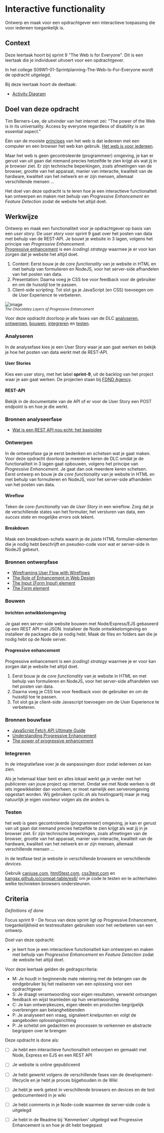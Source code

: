 # Interactive functionality

Ontwerp en maak voor een opdrachtgever een interactieve toepassing die voor iedereen toegankelijk is.


## Context

Deze leertaak hoort bij sprint 9 "The Web is for Everyone". Dit is een leertaak die je individueel uitvoert voor een opdrachtgever.

In het college S09W1-01-Sprintplanning-The-Web-Is-For-Everyone wordt de opdracht uitgelegd.

Bij deze leertaak hoort de deeltaak:
- [Activity Diagram](https://github.com/fdnd-task/the-web-is-for-everyone-activity-diagram)


## Doel van deze opdracht

Tim Berners-Lee, de uitvinder van het internet zei: "The power of the Web is in its universality. Access by everyone regardless of disability is an essential aspect."

Één van de mooiste [principes](https://www.w3.org/DesignIssues/Principles.html) van het web is dat iedereen met een computer en een browser het web kan gebruik. [Het web is voor iedereen](https://www.youtube.com/watch?v=UMNFehJIi0E). 

Maar het web is geen gecontroleerde (programmeer) omgeving, je kan er gerust van uit gaan dat niemand precies hetzelfde te zien krijgt als wat jij in je browser ziet. Er zijn technische beperkingen, zoals afmetingen van de browser, grootte van het apparaat, manier van interactie, kwaliteit van de hardware, kwaliteit van het netwerk en er zijn mensen, allemaal verschillende mensen ...

Het doel van deze opdracht is te leren hoe je een interactieve functionalteit kan ontwerpen en maken met behulp van _Progressive Enhancement_ en _Feature Detection_ zodat de website het altijd doet.



## Werkwijze

Ontwerp en maak een functionaliteit voor je opdrachtgever op basis van een _user story_. De _user story_ voor sprint 9 gaat over het posten van data met behulp van de REST-API. Je bouwt je website in 3 lagen, volgens het principe van _Progressive Enhancement_. 
<br>[Progressive enhancement](https://briefs.video/videos/is-progressive-enhancement-dead-yet/) is een _(coding) strategy_ waarmee je er voor kan zorgen dat je website het altijd doet. 

1. Content: Eerst bouw je de _core functionality_ van je website in HTML en met behulp van formulieren en NodeJS, voor het server-side afhandelen van het posten van data. 
2. Presentation: Daarna voeg je CSS toe voor feedback voor de gebruiker en om de huisstijl toe te passen.
3. Client-side scripting: Tot slot ga je JavaScript (en CSS) toevoegen om de User Experience te verbeteren.

![image](https://user-images.githubusercontent.com/1391509/226204781-5594ea1b-56c3-45ac-87d4-56dd25e35e58.png)
<br><small>_The Chocolatey Layers of Progressive Enhancement_</small>


Voor deze opdracht doorloop je alle fases van de DLC [analyseren](#analyseren), [ontwerpen](#ontwerpen), [bouwen](#bouwen), [integreren](#integreren) en [testen](#testen).


### Analyseren

In de analysefase kies je een User Story waar je aan gaat werken en bekijk je hoe het posten van data werkt met de REST-API. 

#### User Stories
Kies een user story, met het label **sprint-9**, uit de backlog van het project waar je aan gaat werken. De projecten staan bij [FDND Agency](https://github.com/fdnd-agency).

#### REST-API
Bekijk in de documentatie van de API of er voor de User Story een POST endpoint is en hoe je die werkt.

### Bronnen analyseerfase

* [Wat is een REST API nou echt: het basisidee](https://blog.wearefrank.nl/wat-is-een-rest-api-nou-echt-het-basisidee)


### Ontwerpen

In de ontwerpfase ga je eerst bedenken en schetsen wat je gaat maken. Voor deze opdracht doorloop je meerdere keren de DLC omdat je de functionaliteit in 3 lagen gaat opbouwen, volgens het principe van _Progressive Enhancement_. Je gaat dan ook meerdere keren schetsen. 
<br>Eerst ontwerp en bouw je de _core functionality_ van je website in HTML en met behulp van formulieren en NodeJS, voor het server-side afhandelen van het posten van data. 

#### Wireflow
Teken de _core-functionalty_ van de _User Story_ in een wireflow. Zorg dat je de verschillende states van het formulier, het versturen van data, een _succes state_ en mogelijke _errors_ ook tekent. 

#### Breakdown
Maak een breakdown-schets waarin je de juiste HTML formulier-elementen die je nodig hebt beschrijft en pseudeo-code voor wat er server-side in NodeJS gebeurt. 

### Bronnen ontwerpfase

* [Wireframing User Flow with Wireflows](https://balsamiq.com/learn/articles/wireflows/)
* [The Role of Enhancement in Web Design](https://www.nngroup.com/articles/enhancement/)
* [The Input (Form Input) element](https://developer.mozilla.org/en-US/docs/Web/HTML/Element/Input)
* [The Form element](https://developer.mozilla.org/en-US/docs/Web/HTML/Element/form)


  
### Bouwen

#### Inrichten ontwikkelomgeving
Je gaat een server-side website bouwen met Node/Express/EJS gebaseerd op een REST API met JSON. 
Installeer de Node ontwikkelomgeving en installeer de packages die je nodig hebt. Maak de files en folders aan die je nodig hebt op de Node server. 

#### Progressive enhancement
Progressive enhancement is een _(coding) strategy_ waarmee je er voor kan zorgen dat je website het altijd doet. 

1. Eerst bouw je de _core functionality_ van je website in HTML en met behulp van formulieren en NodeJS, voor het server-side afhandelen van het posten van data. 
2. Daarna voeg je CSS toe voor feedback voor de gebruiker en om de huisstijl toe te passen.
3. Tot slot ga je client-side Javascript toevoegen om de User Experience te verbeteren.

### Bronnen bouwfase

* [JavaScript Fetch API Ultimate Guide](https://blog.webdevsimplified.com/2022-01/js-fetch-api/)
* [Understanding Progressive Enhancement](https://alistapart.com/article/understandingprogressiveenhancement/)
* [The power of progressive enhancement](https://archive.hankchizljaw.com/wrote/the-power-of-progressive-enhancement/)
<!-- * [Progressive Enhancement and Data Visualizations](https://css-tricks.com/progressive-enhancement-data-visualizations/) -->


### Integreren
In de integratiefase voer je de aanpassingen door zodat iedereen ze kan zien.

Als je helemaal klaar bent en alles lokaal werkt ga je verder met het publiceren van jouw project op internet. Omdat we met Node werken is dit iets ingewikkelder dan voorheen, er moet namelijk een serveromgeving opgestart worden. Wij gebruiken cyclic.sh als hostingpartij maar je mag natuurlijk je eigen voorkeur volgen als die anders is.


### Testen

het web is geen gecontroleerde (programmeer) omgeving, je kan er gerust van uit gaan dat niemand precies hetzelfde te zien krijgt als wat jij in je browser ziet. Er zijn technische beperkingen, zoals afmetingen van de browser, grootte van het apparaat, manier van interactie, kwaliteit van de hardware, kwaliteit van het netwerk en er zijn mensen, allemaal verschillende mensen ...

In de testfase test je website in verschillende browsere en verschillende _devices_.

Gebruik [caniuse.com](https://caniuse.com), [html5test.com](https://html5test.com), [css3test.com](http://css3test.com) en [kangax.github.io/compat-table/es6/](https://kangax.github.io/compat-table/es6/) om je code te testen en te achterhalen welke technieken browsers ondersteunen. 


## Criteria
*Definitions of done*

Focus sprint 9 - De focus van deze sprint ligt op Progressive Enhancement, toegankelijkheid en testresultaten gebruiken voor het verbeteren van een ontwerp.

Doel van deze opdracht:

* je leert hoe je een interactieve functionalteit kan ontwerpen en maken met behulp van _Progressive Enhancement_ en _Feature Detection_ zodat de website het altijd doet.

Voor deze leertaak gelden de gedragscriteria:

* M: Je houdt in beginnende mate rekening met de belangen van de eindgebruiker bij het realiseren van een oplossing voor een opdrachtgever
* S: Je draagt verantwoording voor eigen resultaten, verwerkt ontvangen feedback en wijst teamleden op hun verantwoording
* C: Je kan ontwerpkeuzes, eigen ideeën en producten begrijpelijk overbrengen aan belanghebbenden
* P: Je analyseert een vraag, signaleert knelpunten en volgt de aangeboden oplossingsrichting
* P: Je schetst om gedachten en processen te verkennen en abstracte begrippen over te brengen

Deze opdracht is done als:

- [ ] Je hebt een interactieve functionaliteit ontworpen en gemaakt met Node, Express en EJS en een REST API
- [ ] Je website is online gepubliceerd
- [ ] Je hebt gewerkt volgens de verschillende fases van de development-lifecycle en je hebt je proces bijgehouden in de Wiki
- [ ] Je hebt je werk getest in verschillende browsers en devices en de test gedocumenteerd in je wiki
- [ ] Je hebt comments in je Node-code waarmee de server-side code is uitgelegd
- [ ] Je hebt in de Readme bij 'Kenmerken' uitgelegd wat Progressive Enhancement is en hoe je dit hebt toegepast

